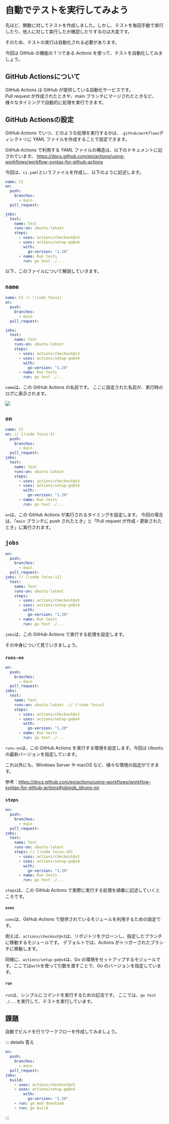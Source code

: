 # 自動でテストを実行してみよう

先ほど、関数に対してテストを作成しました。しかし、テストを毎回手動で実行したり、他人に対して実行したか確認したりするのは大変です。

そのため、テストの実行は自動化される必要があります。

今回は GitHub の機能の 1 つである Actions を使って、テストを自動化してみましょう。

## GitHub Actionsについて

GitHub Actions は GitHub が提供している自動化サービスです。  
Pull request が作成されたときや、main ブランチにマージされたときなど、様々なタイミングで自動的に処理を実行できます。

## GitHub Actionsの設定

GitHub Actions でいつ、どのような処理を実行するかは、`.github/workflows`ディレクトリに YAML ファイルを作成することで設定できます。

GitHub Actions で利用する YAML ファイルの構造は、以下のドキュメントに記されています。
https://docs.github.com/en/actions/using-workflows/workflow-syntax-for-github-actions

今回は、`ci.yaml`というファイルを作成し、以下のように記述します。

```yaml
name: CI
on: 
  push: 
    branches:
      - main
  pull_request:

jobs:
  test:
    name: Test
    runs-on: ubuntu-latest
    steps:
      - uses: actions/checkout@v3
      - uses: actions/setup-go@v4
        with:
          go-version: "1.20"
      - name: Run tests
        run: go test ./...
```

以下、このファイルについて解説していきます。

## `name`

```yaml
name: CI // [!code focus]
on: 
  push: 
    branches:
      - main
  pull_request:

jobs:
  test:
    name: Test
    runs-on: ubuntu-latest
    steps:
      - uses: actions/checkout@v3
      - uses: actions/setup-go@v4
        with:
          go-version: "1.20"
      - name: Run tests
        run: go test ./...
```

`name`は、この GitHub Actions の名前です。
ここに設定された名前が、実行時のログに表示されます。

![](./images/ci.png)

## `on`

```yaml
name: CI
on: // [!code focus:5]
  push: 
    branches:
      - main
  pull_request:
jobs:
  test:
    name: Test
    runs-on: ubuntu-latest
    steps:
      - uses: actions/checkout@v3
      - uses: actions/setup-go@v4
        with:
          go-version: "1.20"
      - name: Run tests
        run: go test ./...
```

`on`は、この GitHub Actions が実行されるタイミングを設定します。
今回の場合は、「`main` ブランチに push されたとき」と「Pull request が作成・更新されたとき」に実行されます。

## `jobs`

```yaml
on:
  push: 
    branches:
      - main
  pull_request:
jobs: // [!code focus:11]
  test:
    name: Test
    runs-on: ubuntu-latest
    steps:
      - uses: actions/checkout@v3
      - uses: actions/setup-go@v4
        with:
          go-version: "1.20"
      - name: Run tests
        run: go test ./...
```

`jobs`は、この GitHub Actions で実行する処理を設定します。

その中身について見ていきましょう。

### `runs-on`

```yaml
on:
  push: 
    branches:
      - main
  pull_request:
jobs:
  test:
    name: Test
    runs-on: ubuntu-latest  // [!code focus]
    steps:
      - uses: actions/checkout@v3
      - uses: actions/setup-go@v4
        with:
          go-version: "1.20"
      - name: Run tests
        run: go test ./...
```

`runs-on`は、この GitHub Actions を実行する環境を設定します。今回は Ubuntu の最新バージョンを指定しています。

これ以外にも、Windows Server や macOS など、様々な環境の指定ができます。

参考：https://docs.github.com/en/actions/using-workflows/workflow-syntax-for-github-actions#jobsjob_idruns-on


### `steps`

```yaml
on:
  push: 
    branches:
      - main
  pull_request:
jobs:
  test:
    name: Test
    runs-on: ubuntu-latest
    steps: // [!code focus:10]
      - uses: actions/checkout@v3
      - uses: actions/setup-go@v4
        with:
          go-version: "1.20"
      - name: Run tests
        run: go test ./...
```

`steps`は、この GitHub Actions で実際に実行する処理を順番に記述していくところです。

#### `uses`

`uses`は、GitHub Actions で提供されているモジュールを利用するための設定です。

例えば、`actions/checkout@v3`は、リポジトリをクローンし、指定したブランチに移動するモジュールです。
デフォルトでは、Actions がトリガーされたブランチに移動します。

同様に、`actions/setup-go@v4`は、Go の環境をセットアップするモジュールです。ここでは`with`を使って引数を渡すことで、Go のバージョンを指定しています。

#### `run`

`run`は、シンプルにコマンドを実行するための記法です。
ここでは、`go test ./...`を実行して、テストを実行しています。


## 課題
自動でビルドを行うワークフローを作成してみましょう。

::: details 答え
```yaml
on:
  push: 
    branches:
      - main
  pull_request:
jobs:
  build:
    - uses: actions/checkout@v3
    - uses: actions/setup-go@v4
        with:
          go-version: "1.20"
    - run: go mod download
    - run: go build
```
:::

